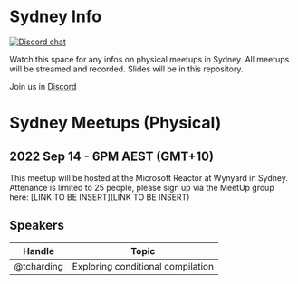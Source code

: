 # Sydney Info

[![Discord chat][discord-badge]][discord-url]

Watch this space for any infos on physical meetups in Sydney.
All meetups will be streamed and recorded.
Slides will be in this repository.

Join us in [Discord](https://discord.gg/pW35BNSBeV)

# Sydney Meetups (Physical)

## 2022 Sep 14 - 6PM AEST (GMT+10)

This meetup will be hosted at the Microsoft Reactor at Wynyard in Sydney.
Attenance is limited to 25 people, please sign up via the MeetUp group here: [LINK TO BE INSERT](LINK TO BE INSERT)

## Speakers 

|Handle|Topic|
|---|---|
| @tcharding | Exploring conditional compilation |

[discord-badge]: https://img.shields.io/discord/987700580866723880.svg?logo=discord
[discord-url]: https://discord.gg/pW35BNSBeV

